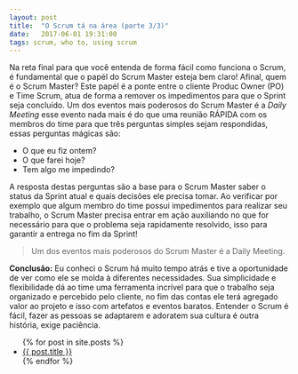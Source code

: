 ```yaml
---
layout: post
title:  "O Scrum tá na área (parte 3/3)"
date:   2017-06-01 19:31:00
tags: scrum, who to, using scrum
---
```

Na reta final para que você entenda de forma fácil como funciona o Scrum, é fundamental que o papél do Scrum Master esteja bem claro! Afinal, quem é o Scrum Master? Este papél é a ponte entre o cliente Produc Owner (PO) e Time Scrum, atua de forma a remover os impedimentos para que o Sprint seja concluído. Um dos eventos mais poderosos do Scrum Master é a *Daily Meeting* esse evento nada mais é do que uma reunião RÁPIDA com os membros do time para que três perguntas simples sejam respondidas, essas perguntas mágicas são: 
* O que eu fiz ontem?
* O que farei hoje?
* Tem algo me impedindo?

A resposta destas perguntas são a base para o Scrum Master saber o status da Sprint atual e quais decisões ele precisa tomar. Ao verificar por exemplo que algum membro do time possui impedimentos para realizar seu trabalho, o Scrum Master precisa entrar em ação auxiliando no que for necessário para que o problema seja rapidamente resolvido, isso para garantir a entrega no fim da Sprint!
>Um dos eventos mais poderosos do Scrum Master é a Daily Meeting.

**Conclusão:**
Eu conheci o Scrum há muito tempo atrás e tive a oportunidade de ver como ele se molda à diferentes necessidades. Sua simplicidade e flexibilidade dá ao time uma ferramenta incrível para que o trabalho seja organizado e percebido pelo cliente, no fim das contas ele terá agregado valor ao projeto e isso com artefatos e eventos baratos. Entender o Scrum é fácil, fazer as pessoas se adaptarem e adoratem sua cultura é outra história, exige paciência.


<ul>
  {% for post in site.posts %}
    <li>
      <a href="{{ post.url }}">{{ post.title }}</a>
    </li>
  {% endfor %}
</ul>
